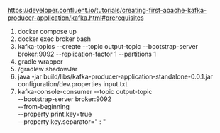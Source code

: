 https://developer.confluent.io/tutorials/creating-first-apache-kafka-producer-application/kafka.html#prerequisites

1. docker compose up
2. docker exec broker bash
3. kafka-topics --create --topic output-topic --bootstrap-server broker:9092 --replication-factor 1 --partitions 1 
4. gradle wrapper
5. /gradlew shadowJar
6. java -jar build/libs/kafka-producer-application-standalone-0.0.1.jar configuration/dev.properties input.txt
7. kafka-console-consumer --topic output-topic \
 --bootstrap-server broker:9092 \
 --from-beginning \
 --property print.key=true \
 --property key.separator=" : "





